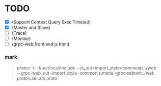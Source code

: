 # TODO

- [x] (Support Context Query Exec Timeout)
- [x] (Master and Slave)
- [ ] (Trace)
- [ ] (Monitor)
- [ ] (grpc-web,front end js html) 

### mark 
> protoc -I. -I/usr/local/include --js_out=import_style=commonjs:./web --grpc-web_out=import_style=commonjs,mode=grpcwebtext:./web proto/user.api.proto